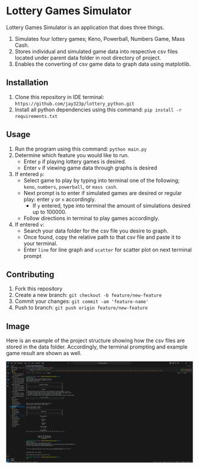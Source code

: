 # Lottery Games Simulator
Lottery Games Simulator is an application that does three things.
1. Simulates four lottery games; Keno, Powerball, Numbers Game, Mass Cash. 
2. Stores individual and simulated game data into respective csv files located under parent data folder in root directory of project.
3. Enables the converting of csv game data to graph data using matplotlib.

## Installation
1. Clone this repository in IDE terminal: `https://github.com/jay323p/lottery_python.git`
2. Install all python dependencies using this command: `pip install -r requirements.txt`

## Usage
1. Run the program using this command: `python main.py`
2. Determine which feature you would like to run.
   - Enter `p` if playing lottery games is desired.
   - Enter `v` if viewing game data through graphs is desired
3. If entered `p`:
   - Select game to play by typing into terminal one of the following; `keno`, `numbers`, `powerball`, or `mass cash`.
   - Next prompt is to enter if simulated games are desired or regular play: enter `y` or `n` accordingly. 
      - If `y` entered, type into terminal the amount of simulations desired up to 100000.
   - Follow directions in terminal to play games accordingly.
4. If entered `v`:
   - Search your data folder for the csv file you desire to graph.
   - Once found, copy the relative path to that csv file and paste it to your terminal.
   - Enter `line` for line graph and `scatter` for scatter plot on next terminal prompt

## Contributing
1. Fork this repository
2. Create a new branch: `git checkout -b feature/new-feature`
3. Commit your changes: `git commit -am 'feature-name'`
4. Push to branch: `git push origin feature/new-feature`

## Image
Here is an example of the project structure showing how the csv files are stored in the data folder. Accordingly, the terminal prompting and example game result are shown as well.

![Screenshot of project directory and terminal](images\project_structure.png)




